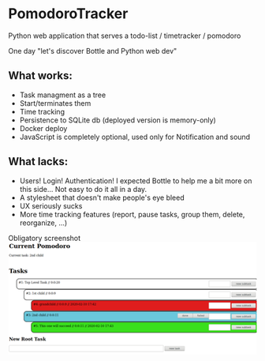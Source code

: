 # PomodoroTracker
Python web application that serves a todo-list / timetracker / pomodoro

One day "let's discover Bottle and Python web dev"

## What works:
* Task managment as a tree
* Start/terminates them
* Time tracking
* Persistence to SQLite db (deployed version is memory-only)
* Docker deploy
* JavaScript is completely optional, used only for Notification and sound

## What lacks:
* Users! Login! Authentication! I expected Bottle to help me a bit more on this side... Not easy to do it all in a day.
* A stylesheet that doesn't make people's eye bleed
* UX seriously sucks
* More time tracking features (report, pause tasks, group them, delete, reorganize, ...)


Obligatory screenshot
![Screenshot of web index](https://raw.githubusercontent.com/GregoireDelannoy/PomodoroTracker/master/screenshot_nojs.png)

